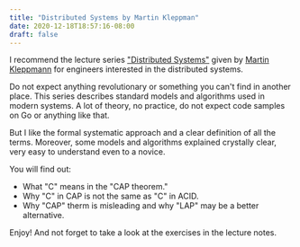 ```yaml
---
title: "Distributed Systems by Martin Kleppman"
date: 2020-12-18T18:57:16-08:00
draft: false
---
```


I recommend the lecture series ["Distributed Systems"](https://www.youtube.com/playlist?list=PLeKd45zvjcDFUEv_ohr_HdUFe97RItdiB) given by [Martin Kleppmann](https://martin.kleppmann.com) for engineers interested in the distributed systems.

Do not expect anything revolutionary or something you can't find in another place. This series describes standard models and algorithms used in modern systems. A lot of theory, no practice, do not expect code samples on Go or anything like that.

But I like the formal systematic approach and a clear definition of all the terms.
Moreover, some models and algorithms explained crystally clear, very easy to understand even to a novice.

You will find out:
 * What "C" means in the "CAP theorem."
 * Why "C" in CAP is not the same as "C" in ACID.
 * Why "CAP" therm is misleading and why "LAP" may be a better alternative.

Enjoy! And not forget to take a look at the exercises in the lecture notes.
